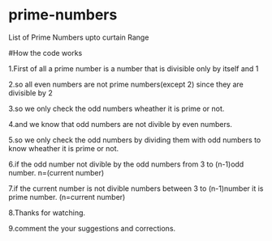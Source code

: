 # prime-numbers
List of Prime Numbers upto curtain Range

#How the code works

1.First of all a prime number is a number that
is divisible only by itself and 1

2.so all even numbers are not prime numbers(except 2)
since they are divisible by 2

3.so we only check the odd numbers wheather it is 
prime or not.

4.and we know that odd numbers are not divible by
even numbers.

5.so we only check the odd numbers by dividing 
them with odd numbers to know wheather it is prime
or not.

6.if the odd number not divible by the odd numbers 
from 3 to (n-1)odd number. n=(current number)

7.if the current number is not divible numbers
between 3 to (n-1)number it is prime number.
(n=current number)

8.Thanks for watching.

9.comment the your suggestions
and corrections.
